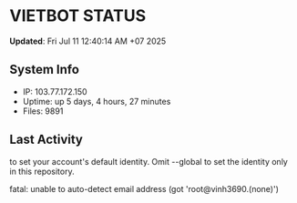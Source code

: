 # VIETBOT STATUS
**Updated**: Fri Jul 11 12:40:14 AM +07 2025

## System Info
- IP: 103.77.172.150
- Uptime: up 5 days, 4 hours, 27 minutes
- Files: 9891

## Last Activity

to set your account's default identity.
Omit --global to set the identity only in this repository.

fatal: unable to auto-detect email address (got 'root@vinh3690.(none)')
